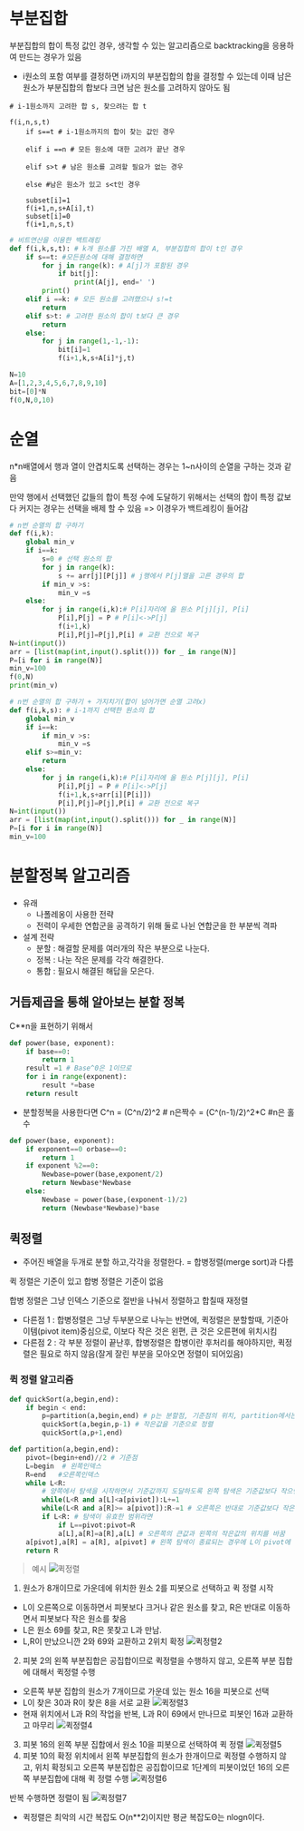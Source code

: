 # 부분집합
부분집합의 합이 특정 값인 경우, 생각할 수 있는 알고리즘으로 backtracking을 응용하여 만드는 경우가 있음
- i원소의 포함 여부를 결정하면 i까지의 부분집합의 합을 결정할 수 있는데 이때 남은 원소가 부분집합의 합보다 크면 남은 원소를 고려하지 않아도 됨
```
# i-1원소까지 고려한 합 s, 찾으려는 합 t

f(i,n,s,t)
    if s==t # i-1원소까지의 합이 찾는 값인 경우

    elif i ==n # 모든 원소에 대한 고려가 끝난 경우
    
    elif s>t # 남은 원소를 고려할 필요가 없는 경우

    else #남은 원소가 있고 s<t인 경우

    subset[i]=1
    f(i+1,n,s+A[i],t)
    subset[i]=0
    f(i+1,n,s,t)
```

```py
# 비트연산을 이용한 백트래킹
def f(i,k,s,t): # k개 원소를 가진 배열 A, 부분집합의 합이 t인 경우
    if s==t: #모든원소에 대해 결정하면
        for j in range(k): # A[j]가 포함된 경우
            if bit[j]:
                print(A[j], end=' ')
        print()
    elif i ==k: # 모든 원소를 고려했으나 s!=t
        return
    elif s>t: # 고려한 원소의 합이 t보다 큰 경우
        return
    else:
        for j in range(1,-1,-1):
            bit[i]=1
            f(i+1,k,s+A[i]*j,t)

N=10
A=[1,2,3,4,5,6,7,8,9,10]
bit=[0]*N
f(0,N,0,10)
```

# 순열
n*n배열에서 행과 열이 안겹치도록 선택하는 경우는
1~n사이의 순열을 구하는 것과 같음

만약 행에서 선택했던 값들의 합이 특정 수에 도달하기 위해서는 선택의 합이 특정 값보다 커지는 경우는 선택을 배제 할 수 있음 => 이경우가 백트레킹이 들어감

```py
# n번 순열의 합 구하기
def f(i,k):
    global min_v
    if i==k:
        s=0 # 선택 원소의 합
        for j in range(k):
            s += arr[j][P[j]] # j행에서 P[j]열을 고른 경우의 합
        if min_v >s:
            min_v =s
    else:
        for j in range(i,k):# P[i]자리에 올 원소 P[j][j], P[i] 
            P[i],P[j] = P # P[i]<->P[j]
            f(i+1,k) 
            P[i],P[j]=P[j],P[i] # 교환 전으로 복구 
N=int(input())
arr = [list(map(int,input().split())) for _ in range(N)]
P=[i for i in range(N)]
min_v=100
f(0,N)
print(min_v)
```

```py
# n번 순열의 합 구하기 + 가지치기(합이 넘어가면 순열 고려x)
def f(i,k,s): # i-1까지 선택한 원소의 합
    global min_v
    if i==k:
        if min_v >s:
            min_v =s
    elif s>=min_v:
        return
    else:
        for j in range(i,k):# P[i]자리에 올 원소 P[j][j], P[i] 
            P[i],P[j] = P # P[i]<->P[j]
            f(i+1,k,s+arr[i][P[i]]) 
            P[i],P[j]=P[j],P[i] # 교환 전으로 복구 
N=int(input())
arr = [list(map(int,input().split())) for _ in range(N)]
P=[i for i in range(N)]
min_v=100

```

# 분할정복 알고리즘
* 유래
    * 나폴레옹이 사용한 전략
    * 전력이 우세한 연합군을 공격하기 위해 둘로 나뉜 연합군을 한 부분씩 격파
* 설계 전략
    * 분할 : 해결할 문제를 여러개의 작은 부분으로 나눈다.
    * 정복 : 나눈 작은 문제를 각각 해결한다.
    * 통합 : 필요시 해결된 해답을 모은다.

## 거듭제곱을 통해 알아보는 분할 정복
C**n을 표현하기 위해서
```py
def power(base, exponent):
    if base==0:
        return 1
    result =1 # Base^0은 1이므로
    for i in range(exponent):
        result *=base
    return result
```
* 분할정복을 사용한다면
C^n = (C^n/2)^2  # n은짝수
    = (C^(n-1)/2)^2*C #n은 홀수
```py
def power(base, exponent):
    if exponent==0 orbase==0:
        return 1
    if exponent %2==0:
        Newbase=power(base,exponent/2)
        return Newbase*Newbase
    else:
        Newbase = power(base,(exponent-1)/2)
        return (Newbase*Newbase)*base

```
## 퀵정렬
* 주어진 배열을 두개로 분할 하고,각각을 정렬한다.
 = 합병정렬(merge sort)과 다름

 퀵 정렬은 기준이 있고 합병 정렬은 기준이 없음

합병 정렬은 그냥 인덱스 기준으로 절반을 나눠서 정렬하고 합칠때 재정렬

* 다른점 1 : 합병정렬은 그냥 두부분으로 나누는 반면에, 퀵정렬은 분할할때, 기준아이템(pivot item)중심으로, 이보다 작은 것은 왼편, 큰 것은 오른편에 위치시킴
* 다른점 2 : 각 부분 정렬이 끝난후, 합병정렬은 합병이란 후처리를 해야하지만, 퀵정렬은 필요로 하지 않음(잘게 잘린 부분을 모아오면 정렬이 되어있음)

### 퀵 정렬 알고리즘
```py
def quickSort(a,begin,end):
    if begin < end:
        p=partition(a,begin,end) # p는 분할점, 기준점의 위치, partition에서는 큰것을 오른쪽 작은것을 왼쪽으로 보내는 함수
        quickSort(a,begin,p-1) # 작은값을 기준으로 정렬
        quickSort(a,p+1,end)

def partition(a,begin,end):
    pivot=(begin+end)//2 # 기준점
    L=begin  # 왼쪽인덱스
    R=end   #오른쪽인덱스
    while L<R:
        # 양쪽에서 탐색을 시작하면서 기준값까지 도달하도록 왼쪽 탐색은 기준값보다 작으면 남아있고 크면 큰위치의 반복문이 종료되면서 인덱스를 찾게함
        while(L<R and a[L]<a[piviot]):L+=1
        while(L<R and a[R]>= a[pivot]):R-=1 # 오른쪽은 반대로 기준값보다 작은 경우의 인덱스에서 멈춤
        if L<R: # 탐색이 유효한 범위라면
            if L==pivot:pivot=R
            a[L],a[R]=a[R],a[L] # 오른쪽의 큰값과 왼쪽의 작은값의 위치를 바꿈
    a[pivot],a[R] = a[R], a[pivot] # 왼쪽 탐색이 종료되는 경우에 L이 pivot에 도달하고 L이 pivot위치에 도달하면 R도 피벗에서 멈출 수 있음, 하지만 왼쪽이 피벗에 도달하지 못하면 R이 피벗의 인덱스 전으로도 순회하기 때문에 피벗과 R의 위치를 바꿔줌
    return R
```
>예시
![퀵정렬](%EC%9D%B4%EB%AF%B8%EC%A7%80/%ED%80%B5%EC%A0%95%EB%A0%AC1.PNG)
1. 원소가 8개이므로 가운데에 위치한 원소 2를 피봇으로 선택하고 퀵 정렬 시작
* L이 오른쪽으로 이동하면서 피봇보다 크거나 같은 원소를 찾고, R은 반대로 이동하면서 피봇보다 작은 원소를 찾음
* L은 원소 69를 찾고, R은 못찾고 L과 만남.
* L,R이 만났으니깐 2와 69와 교환하고 2위치 확정
![퀵정렬2](%EC%9D%B4%EB%AF%B8%EC%A7%80/%ED%80%B5%EC%A0%95%EB%A0%AC2.PNG)
2. 피봇 2의 왼쪽 부분집합은 공집합이므로 퀵정렬을 수행하지 않고, 오른쪽 부분 집합에 대해서 퀵정렬 수행
* 오른쪽 부분 집합의 원소가 7개이므로 가운데 있는 원소 16을 피봇으로 선택
* L이 찾은 30과 R이 찾은 8을 서로 교환
![퀵정렬3](%EC%9D%B4%EB%AF%B8%EC%A7%80/%ED%80%B5%EC%A0%95%EB%A0%AC3.PNG)
* 현재 위치에서 L과 R의 작업을 반복, L과 R이 69에서 만나므로 피봇인 16과 교환하고 마무리
![퀵정렬4](%EC%9D%B4%EB%AF%B8%EC%A7%80/%ED%80%B5%EC%A0%95%EB%A0%AC4.PNG)
3. 피봇 16의 왼쪽 부분 집합에서 원소 10을 피봇으로 선택하여 퀵 정렬
![퀵정렬5](%EC%9D%B4%EB%AF%B8%EC%A7%80/%ED%80%B5%EC%A0%95%EB%A0%AC5.PNG)
4. 피봇 10의 확정 위치에서 왼쪽 부분집합의 원소가 한개이므로 퀵정렬 수행하지 않고, 위치 확정되고 오른쪽 부분집합은 공집합이므로 1단계의 피봇이었던 16의 오른쪽 부분집합에 대해 퀵 정렬 수행
![퀵정렬6](%EC%9D%B4%EB%AF%B8%EC%A7%80/%ED%80%B5%EC%A0%95%EB%A0%AC6.PNG)

반복 수행하면 정렬이 됨
![퀵정렬7](%EC%9D%B4%EB%AF%B8%EC%A7%80/%ED%80%B5%EC%A0%95%EB%A0%AC7.PNG)

* 퀵정렬은 최악의 시간 복잡도 O(n**2)이지만 평균 복잡도Θ는 nlogn이다.
